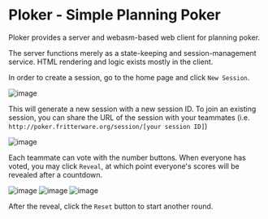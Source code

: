 # Ploker - Simple Planning Poker

Ploker provides a server and webasm-based web client for planning poker.

The server functions merely as a state-keeping and session-management service.
HTML rendering and logic exists mostly in the client.

In order to create a session, go to the home page and click `New Session`.

![image](https://github.com/user-attachments/assets/a5a93121-7692-4a72-95fc-d9d25130eee6)


This will generate a new session with a new session ID. To join an existing session, you can share the URL of the session with your teammates (i.e. `http://poker.fritterware.org/session/[your session ID]`)

![image](https://github.com/user-attachments/assets/8fc18892-1af3-4412-9bd5-f6a7ac369e1a)


Each teammate can vote with the number buttons. When everyone has voted, you may click `Reveal`, at which point everyone's scores will be revealed after a countdown.

![image](https://github.com/user-attachments/assets/43854477-0317-457f-a21b-c64bb00f92aa)
![image](https://github.com/user-attachments/assets/defaedf5-d3a1-49e8-a2ac-aad347bc6b9e)
![image](https://github.com/user-attachments/assets/3554fc9e-6a0a-4ace-b5d1-18d377847fad)


After the reveal, click the `Reset` button to start another round.

